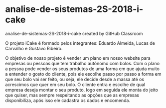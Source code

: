 # analise-de-sistemas-2S-2018-i-cake
analise-de-sistemas-2S-2018-i-cake created by GitHub Classroom

O projeto iCake é formado pelos integrantes: Eduardo Almeida, Lucas de Carvalho e Gustavo Ribeiro.

O objetivo de nosso projeto é vender um plano em nosso website para empresas ou pessoas que tem trabalho autônomo com bolos.
Com o plano a pessoa pode vender os seus produtos de uma forma em que ajuda muito a entender o gosto do cliente, 
pois ele escolhe passo por passo a forma em que seu bolo vai ser feito, ou seja, ele decide desde a massa até os acrescimos que 
quer em seu bolo. O cliente entra e escolhe de qual empresa deseja montar o seu produto, logo em seguida ele monta do jeito que quiser,
mas sempre respeitando as opções que as empresas disponibiliza, após isso ele cadastra os dados e encomenda.
